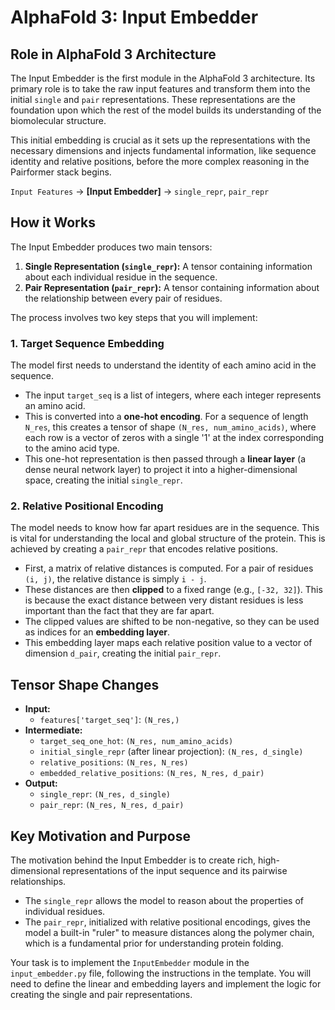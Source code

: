 # AlphaFold 3: Input Embedder

## Role in AlphaFold 3 Architecture

The Input Embedder is the first module in the AlphaFold 3 architecture. Its primary role is to take the raw input features and transform them into the initial `single` and `pair` representations. These representations are the foundation upon which the rest of the model builds its understanding of the biomolecular structure.

This initial embedding is crucial as it sets up the representations with the necessary dimensions and injects fundamental information, like sequence identity and relative positions, before the more complex reasoning in the Pairformer stack begins.

`Input Features` -> **[Input Embedder]** -> `single_repr`, `pair_repr`

## How it Works

The Input Embedder produces two main tensors:

1.  **Single Representation (`single_repr`):** A tensor containing information about each individual residue in the sequence.
2.  **Pair Representation (`pair_repr`):** A tensor containing information about the relationship between every pair of residues.

The process involves two key steps that you will implement:

### 1. Target Sequence Embedding

The model first needs to understand the identity of each amino acid in the sequence.

-   The input `target_seq` is a list of integers, where each integer represents an amino acid.
-   This is converted into a **one-hot encoding**. For a sequence of length `N_res`, this creates a tensor of shape `(N_res, num_amino_acids)`, where each row is a vector of zeros with a single '1' at the index corresponding to the amino acid type.
-   This one-hot representation is then passed through a **linear layer** (a dense neural network layer) to project it into a higher-dimensional space, creating the initial `single_repr`.

### 2. Relative Positional Encoding

The model needs to know how far apart residues are in the sequence. This is vital for understanding the local and global structure of the protein. This is achieved by creating a `pair_repr` that encodes relative positions.

-   First, a matrix of relative distances is computed. For a pair of residues `(i, j)`, the relative distance is simply `i - j`.
-   These distances are then **clipped** to a fixed range (e.g., `[-32, 32]`). This is because the exact distance between very distant residues is less important than the fact that they are far apart.
-   The clipped values are shifted to be non-negative, so they can be used as indices for an **embedding layer**.
-   This embedding layer maps each relative position value to a vector of dimension `d_pair`, creating the initial `pair_repr`.

## Tensor Shape Changes

-   **Input:**
    -   `features['target_seq']`: `(N_res,)`
-   **Intermediate:**
    -   `target_seq_one_hot`: `(N_res, num_amino_acids)`
    -   `initial_single_repr` (after linear projection): `(N_res, d_single)`
    -   `relative_positions`: `(N_res, N_res)`
    -   `embedded_relative_positions`: `(N_res, N_res, d_pair)`
-   **Output:**
    -   `single_repr`: `(N_res, d_single)`
    -   `pair_repr`: `(N_res, N_res, d_pair)`

## Key Motivation and Purpose

The motivation behind the Input Embedder is to create rich, high-dimensional representations of the input sequence and its pairwise relationships.
-   The `single_repr` allows the model to reason about the properties of individual residues.
-   The `pair_repr`, initialized with relative positional encodings, gives the model a built-in "ruler" to measure distances along the polymer chain, which is a fundamental prior for understanding protein folding.

Your task is to implement the `InputEmbedder` module in the `input_embedder.py` file, following the instructions in the template. You will need to define the linear and embedding layers and implement the logic for creating the single and pair representations.